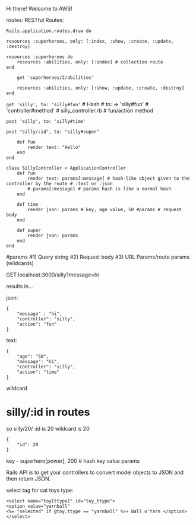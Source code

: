 Hi there! Welcome to AWS!

routes:
RESTful Routes:

```
Rails.application.routes.draw do 

resources :superheroes, only: [:index, :show, :create, :update, :destroy]

resources :superheroes do 
    resources :abilities, only: [:index] # collection route 
end

    get 'superheroes/2/abilities'
    
    resources :abilities, only: [:show, :update, :create, :destroy]
end
```

```get 'silly', to: 'silly#fun'``` # Hash # to: => 'silly#fun' # 'controller#method' # silly_controller.rb # fun/action method

```post 'silly', to: 'silly#time'```

```post "silly/:id", to: "silly#super"```

```class SillyController < ApplicationController
    def fun
        render text: "Hello"
    end
end

class SillyController < ApplicationController
    def fun
        render text: params[:message] # hash-like object given to the controller by the route # :text or :json
        # params[:message] # params hash is like a normal hash
    end
    
    def time
        render json: params # key, age value, 50 #params # request body
    end 
    
    def super 
        render json: params
    end
end
```

#params
#1) Query string
#2) Request body
#3) URL Params/route params (wildcards)

GET localhost:3000/silly?message=hi

results in...

json:
```
{
    "message" : "hi",
    "controller": "silly", 
    "action": "fun"
}
```

text: 

```
{
    "age": "50", 
    "message": "hi", 
    "controller": "silly",
    "action": "time"
}
```

wildcard
# silly/:id in routes
so silly/20/
:id is 20
wildcard is 20

```
{ 
    "id": 20
}
```


key - superhero[power], 200 # hash key value params

Rails API is to get your controllers to convert model objects to JSON and then return JSON.

select tag for cat toys type:

```
<select name="toy[ttype]" id="toy_ttype">
<option value="yarnball"
<%= "selected" if @toy.ttype == "yarnball" %>> Ball o'Yarn </option>
</select>
```